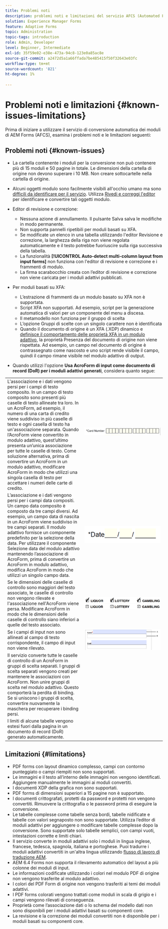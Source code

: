 ```yaml
---
title: Problemi noti
description: problemi noti e limitazioni del servizio AFCS (Automated Forms Conversion Service)
solution: Experience Manager Forms
feature: Adaptive Forms
topic: Administration
topic-tags: introduction
role: Admin, Developer
level: Beginner, Intermediate
exl-id: 35f59e02-e38e-473a-94c8-123e0a85ac8e
source-git-commit: a2472d5a1a66ffada7be485415f50f32643e03fc
workflow-type: tm+mt
source-wordcount: '821'
ht-degree: 1%

---
```


# Problemi noti e limitazioni {#known-issues-limitations}

Prima di iniziare a utilizzare il servizio di conversione automatica dei moduli di AEM Forms (AFCS), esamina i problemi noti e le limitazioni seguenti:

## Problemi noti {#known-issues}

* La cartella contenente i moduli per la conversione non può contenere più di 15 moduli e 50 pagine in totale. Le dimensioni della cartella di origine non devono superare i 10 MB. Non creare sottocartelle nella cartella di origine.
* Alcuni oggetti modulo sono facilmente visibili all&#39;occhio umano ma sono [difficili da identificare per il servizio](styles-and-pattern-considerations-and-best-practices.md). Utilizza [Rivedi e correggi l&#39;editor](review-correct-ui-edited.md) per identificare e convertire tali oggetti modulo.
* Editor di revisione e correzione:

   * Nessuna azione di annullamento. Il pulsante Salva salva le modifiche in modo permanente.
   * Non supporta pannelli ripetibili per moduli basati su XFA.
   * Se modificate un elenco in una tabella utilizzando l&#39;editor Revisione e correzione, la larghezza della riga non viene regolata automaticamente e il testo potrebbe fuoriuscire sulla riga successiva della tabella.
   * La funzionalità **[!UICONTROL Auto-detect multi-column layout from input forms]** non funziona con l&#39;editor di revisione e correzione e i frammenti di modulo.
   * La firma scarabocchio creata con l’editor di revisione e correzione non viene caricata per i moduli adattivi pubblicati.


* Per moduli basati su XFA:
   * L’estrazione di frammenti da un modulo basato su XFA non è supportata.
   * Script XFA non supportati. Ad esempio, script per la generazione automatica di valori per un componente del menu a discesa.
   * Il metamodello non funziona per il gruppo di scelta
   * L’opzione Gruppi di scelte con un singolo carattere non è identificata
   * Quando il documento di origine è un XFA (.XDP) dinamico e [definisce il comportamento delle proprietà XFA in un modulo adattivo](https://helpx.adobe.com/experience-manager/6-5/forms/using/xfa-api-supported-in-adaptive-form.html#supportedxfaelementsandtheirmappinginadaptiveformsbr), la proprietà Presenza del documento di origine non viene rispettata. Ad esempio, un campo nel documento di origine è contrassegnato come nascosto e uno script rende visibile il campo, quindi il campo rimane visibile nel modulo adattivo di output.

* Quando utilizzi l&#39;opzione **Usa AcroForm di input come documento di record (DoR) per i moduli adattivi generati**, considera quanto segue:

<table>
    <tr>
        <td>L'associazione e i dati vengono persi per i campi di testo composito. In un campo di testo composito sono presenti più caselle di testo allineate tra loro. In un AcroForm, ad esempio, il numero di una carta di credito viene suddiviso in più caselle di testo e ogni casella di testo ha un'associazione separata. Quando l’AcroForm viene convertito in modulo adattivo, quest’ultimo presenta un’unica associazione per tutte le caselle di testo. Come soluzione alternativa, prima di convertire un AcroForm in un modulo adattivo, modificare AcroForm in modo che utilizzi una singola casella di testo per accettare i numeri delle carte di credito.</td>
        <td><img  src="assets/creditCard_Composite.png"/>                                                            </td>
    </tr>
    <tr>
        <td>L’associazione e i dati vengono persi per i campi data compositi. Un campo data composito è composto da tre campi diversi. Ad esempio, un campo data di nascita in un AcroForm viene suddiviso in tre campi separati. Il modulo adattivo fornisce un componente predefinito per la selezione della data. Per utilizzare il componente Selezione data del modulo adattivo mantenendo l’associazione di AcroForm, prima di convertire un AcroForm in modulo adattivo, modifica AcroForm in modo che utilizzi un singolo campo data.</td>
        <td><img  src="assets/CompositeDateField.png"/></td>
    </tr>
    <tr>
        <td>Se le dimensioni delle caselle di controllo sono maggiori del testo associato, le caselle di controllo non vengono rilevate e l'associazione nell'AcroForm viene persa. Modificare AcroForm in modo che le dimensioni delle caselle di controllo siano inferiori a quelle del testo associato.</td>
        <td><img  src="assets/large-text-box.png"/><br/><img  src="assets/small-text-box.png"/></td>
    </tr>
    <tr>
        <td>Se i campi di input non sono allineati al campo di testo corrispondente, il campo di input non viene rilevato.  </td>
        <td><img  src="assets/non-alingned-fields.png"/></td>
    </tr>
    <tr >
        <td>Il servizio converte tutte le caselle di controllo di un AcroForm in gruppi di scelta separati. I gruppi di scelta separati vengono creati per mantenere le associazioni con AcroForm. Non unire gruppi di scelta nel modulo adattivo. Questo comporterà la perdita di binding. Se si uniscono i gruppi di scelta, convertire nuovamente la maschera per recuperare i binding persi. </td>
        <td></td>
    </tr>
    <tr >
        <td>I limiti di alcune tabelle vengono estesi fuori dalla pagina in un documento di record (DoR) generato automaticamente. </td>
        <td></td>
    </tr>
</table>

## Limitazioni {#limitations}

* PDF forms con layout dinamico complesso, campi con contorno punteggiato o campi riempiti non sono supportati.
* Le immagini e il testo all’interno delle immagini non vengono identificati. Aggiungere manualmente le immagini ai moduli convertiti.
* I documenti XDP della grafica non sono supportati.
* PDF forms di dimensioni superiori a 15 pagine non è supportato.
* I documenti crittografati, protetti da password e protetti non vengono convertiti. Rimuovere la crittografia o le password prima di eseguire la conversione.
* Le tabelle complesse come tabelle senza bordi, tabelle nidificate e tabelle con valori segnaposto non sono supportate. Utilizza l’editor di moduli adattivi per aggiungere o modificare tabelle complesse dopo la conversione. Sono supportate solo tabelle semplici, con campi vuoti, intestazioni corrette e limiti chiari.
* Il servizio converte in moduli adattivi solo i moduli in lingua inglese, francese, tedesca, spagnola, italiana e portoghese. Puoi tradurre i moduli adattivi convertiti in un&#39;altra lingua utilizzando [flusso di lavoro di traduzione AEM](https://helpx.adobe.com/it/experience-manager/6-5/forms/using/using-aem-translation-workflow-to-localize-adaptive-forms.html).
* AEM 6.4 Forms non supporta il rilevamento automatico del layout a più colonne dei moduli di input.
* Le informazioni codificate utilizzando i colori nel modulo PDF di origine non vengono trasferite al modulo adattivo.
* I colori del PDF Form di origine non vengono trasferiti ai temi dei moduli adattivi.
* I PDF forms colorati vengono trattati come moduli in scala di grigio e i campi vengono rilevati di conseguenza.
* Proprietà come l’associazione dati o lo schema del modello dati non sono disponibili per i moduli adattivi basati su componenti core.
* La revisione e la correzione dei moduli convertiti non è disponibile per i moduli basati su componenti core.
